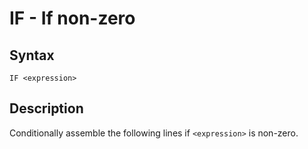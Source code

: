 # IF - If non-zero

## Syntax
```assembly
IF <expression>
```

## Description
Conditionally assemble the following lines if `<expression>` is non-zero.
